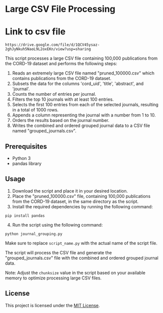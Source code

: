 # Large CSV File Processing

# Link to csv file
```
https://drive.google.com/file/d/1QCV45ysaz-2ghJyNkuh5NaoL9L2oxEKn/view?usp=sharing
```

This script processes a large CSV file containing 100,000 publications from the CORD-19 dataset and performs the following steps:

1. Reads an extremely large CSV file named "pruned_100000.csv" which contains publications from the CORD-19 dataset.
2. Subsets the data for the columns 'cord_uid', 'title', 'abstract', and 'journal'.
3. Counts the number of entries per journal.
4. Filters the top 10 journals with at least 100 entries.
5. Selects the first 100 entries from each of the selected journals, resulting in a total of 1000 rows.
6. Appends a column representing the journal with a number from 1 to 10.
7. Orders the results based on the journal number.
8. Writes the combined and ordered grouped journal data to a CSV file named "grouped_journals.csv".

## Prerequisites

- Python 3
- pandas library

## Usage

1. Download the script and place it in your desired location.
2. Place the "pruned_100000.csv" file, containing 100,000 publications from the CORD-19 dataset, in the same directory as the script.
3. Install the required dependencies by running the following command:
```
pip install pandas
```

4. Run the script using the following command:
```
python journal_grouping.py
```

Make sure to replace `script_name.py` with the actual name of the script file.

The script will process the CSV file and generate the "grouped_journals.csv" file with the combined and ordered grouped journal data.

Note: Adjust the `chunksize` value in the script based on your available memory to optimize processing large CSV files.

## License

This project is licensed under the [MIT License](LICENSE).

